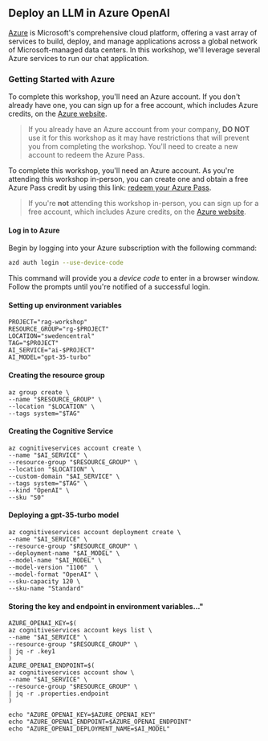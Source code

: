 ## Deploy an LLM in Azure OpenAI

[Azure](https://azure.microsoft.com) is Microsoft's comprehensive cloud platform, offering a vast array of services to build, deploy, and manage applications across a global network of Microsoft-managed data centers. In this workshop, we'll leverage several Azure services to run our chat application.

### Getting Started with Azure

<div data-hidden="$$azpass$$">

To complete this workshop, you'll need an Azure account. If you don't already have one, you can sign up for a free account, which includes Azure credits, on the [Azure website](https://azure.microsoft.com/free/).

<div class="important" data-title="important">

> If you already have an Azure account from your company, **DO NOT** use it for this workshop as it may have restrictions that will prevent you from completing the workshop.
> You'll need to create a new account to redeem the Azure Pass.

</div>

</div>

<div data-visible="$$azpass$$">

To complete this workshop, you'll need an Azure account. As you're attending this workshop in-person, you can create one and obtain a free Azure Pass credit by using this link: [redeem your Azure Pass](https://azcheck.in/$$azpass$$).

> If you're **not** attending this workshop in-person, you can sign up for a free account, which includes Azure credits, on the [Azure website](https://azure.microsoft.com/free/).

</div>

#### Log in to Azure

Begin by logging into your Azure subscription with the following command:

```sh
azd auth login --use-device-code
```

This command will provide you a *device code* to enter in a browser window. Follow the prompts until you're notified of a successful login.


#### Setting up environment variables

```shell
PROJECT="rag-workshop"
RESOURCE_GROUP="rg-$PROJECT"
LOCATION="swedencentral"
TAG="$PROJECT"
AI_SERVICE="ai-$PROJECT"
AI_MODEL="gpt-35-turbo"
```

#### Creating the resource group

```shell
az group create \
--name "$RESOURCE_GROUP" \
--location "$LOCATION" \
--tags system="$TAG"
```

#### Creating the Cognitive Service

```shell
az cognitiveservices account create \
--name "$AI_SERVICE" \
--resource-group "$RESOURCE_GROUP" \
--location "$LOCATION" \
--custom-domain "$AI_SERVICE" \
--tags system="$TAG" \
--kind "OpenAI" \
--sku "S0"
````

#### Deploying a gpt-35-turbo model

```shell
az cognitiveservices account deployment create \
--name "$AI_SERVICE" \
--resource-group "$RESOURCE_GROUP" \
--deployment-name "$AI_MODEL" \
--model-name "$AI_MODEL" \
--model-version "1106"  \
--model-format "OpenAI" \
--sku-capacity 120 \
--sku-name "Standard"
```

#### Storing the key and endpoint in environment variables..."

```shell
AZURE_OPENAI_KEY=$(
az cognitiveservices account keys list \
--name "$AI_SERVICE" \
--resource-group "$RESOURCE_GROUP" \
| jq -r .key1
)
AZURE_OPENAI_ENDPOINT=$(
az cognitiveservices account show \
--name "$AI_SERVICE" \
--resource-group "$RESOURCE_GROUP" \
| jq -r .properties.endpoint
)

echo "AZURE_OPENAI_KEY=$AZURE_OPENAI_KEY"
echo "AZURE_OPENAI_ENDPOINT=$AZURE_OPENAI_ENDPOINT"
echo "AZURE_OPENAI_DEPLOYMENT_NAME=$AI_MODEL"
```
